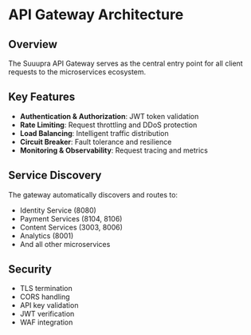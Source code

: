 # API Gateway Architecture

## Overview
The Suuupra API Gateway serves as the central entry point for all client requests to the microservices ecosystem.

## Key Features
- **Authentication & Authorization**: JWT token validation
- **Rate Limiting**: Request throttling and DDoS protection
- **Load Balancing**: Intelligent traffic distribution
- **Circuit Breaker**: Fault tolerance and resilience
- **Monitoring & Observability**: Request tracing and metrics

## Service Discovery
The gateway automatically discovers and routes to:
- Identity Service (8080)
- Payment Services (8104, 8106)
- Content Services (3003, 8006)
- Analytics (8001)
- And all other microservices

## Security
- TLS termination
- CORS handling
- API key validation
- JWT verification
- WAF integration